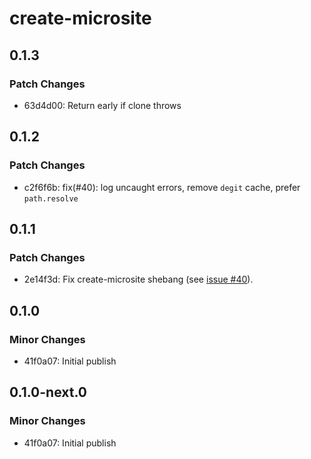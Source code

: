 # create-microsite

## 0.1.3

### Patch Changes

- 63d4d00: Return early if clone throws

## 0.1.2

### Patch Changes

- c2f6f6b: fix(#40): log uncaught errors, remove `degit` cache, prefer `path.resolve`

## 0.1.1

### Patch Changes

- 2e14f3d: Fix create-microsite shebang (see [issue #40](https://github.com/natemoo-re/microsite/issues/40)).

## 0.1.0

### Minor Changes

- 41f0a07: Initial publish

## 0.1.0-next.0

### Minor Changes

- 41f0a07: Initial publish
